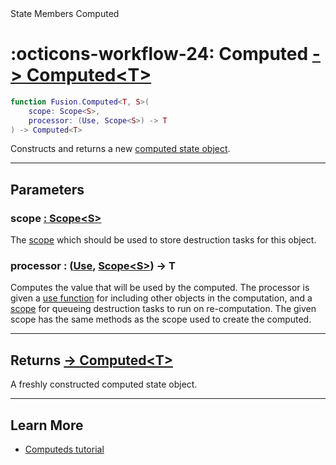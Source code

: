<nav class="fusiondoc-api-breadcrumbs">
	<span>State</span>
	<span>Members</span>
	<span>Computed</span>
</nav>

<h1 class="fusiondoc-api-header" markdown>
	<span class="fusiondoc-api-icon" markdown>:octicons-workflow-24:</span>
	<span class="fusiondoc-api-name">Computed</span>
	<a href="../../types/computed" class="fusiondoc-api-type">
		-> Computed&lt;T&gt;
	</a>
</h1>

```Lua
function Fusion.Computed<T, S>(
	scope: Scope<S>,
	processor: (Use, Scope<S>) -> T
) -> Computed<T>
```

Constructs and returns a new [computed state object](../../types/computed).

-----

## Parameters

<h3 markdown>
	scope
	<a href="../../../memory/types/scope" class="fusiondoc-api-type">
		: Scope&lt;S&gt;
	</a>
</h3>

The [scope](../../../memory/types/scope) which should be used to store
destruction tasks for this object.

<h3 markdown>
	processor
	<span class="fusiondoc-api-type">
		: (<a href="../../../memory/types/use">Use</a>, 
		<a href="../../../memory/types/scope">Scope&lt;S&gt;</a>) -> T
	</span>
</h3>

Computes the value that will be used by the computed. The processor is given a
[use function](../../../memory/types/use) for including other objects in the
computation, and a [scope](../../../memory/types/scope) for queueing destruction
tasks to run on re-computation. The given scope has the same methods as the
scope used to create the computed.

-----

<h2 markdown>
	Returns
	<a href="../../types/value" class="fusiondoc-api-type">
		-> Computed&lt;T&gt;
	</a>
</h2>

A freshly constructed computed state object.

-----

## Learn More

- [Computeds tutorial](../../../../tutorials/fundamentals/computeds)
